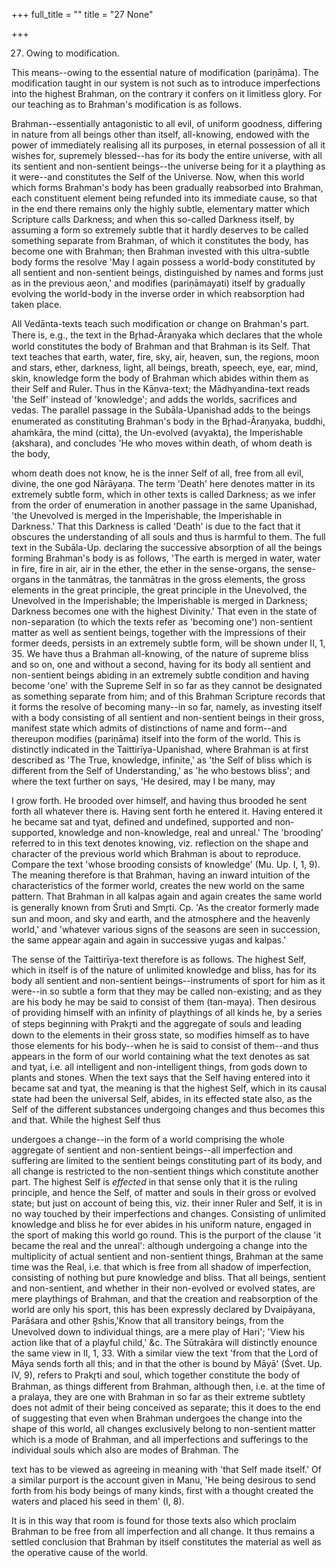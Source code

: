 +++
full_title = ""
title = "27 None"

+++


27. Owing to modification.

This means--owing to the essential nature of modification (pariṇāma). The modification taught in our system is not such as to introduce imperfections into the highest Brahman, on the contrary it confers on it limitless glory. For our teaching as to Brahman's modification is as follows.

 Brahman--essentially antagonistic to all evil, of uniform goodness, differing in nature from all beings other than itself, all-knowing, endowed with the power of immediately realising all its purposes, in eternal possession of all it wishes for, supremely blessed--has for its body the entire universe, with all its sentient and non-sentient beings--the universe being for it a plaything as it were--and constitutes the Self of the Universe. Now, when this world which forms Brahman's body has been gradually reabsorbed into Brahman, each constituent element being refunded into its immediate cause, so that in the end there remains only the highly subtle, elementary matter which Scripture calls Darkness; and when this so-called Darkness itself, by assuming a form so extremely subtle that it hardly deserves to be called something separate from Brahman, of which it constitutes the body, has become one with Brahman; then Brahman invested with this ultra-subtle body forms the resolve 'May I again possess a world-body constituted by all sentient and non-sentient beings, distinguished by names and forms just as in the previous aeon,' and modifies (pariṇāmayati) itself by gradually evolving the world-body in the inverse order in which reabsorption had taken place.

All Vedānta-texts teach such modification or change on Brahman's part. There is, e.g., the text in the Br̥had-Āraṇyaka which declares that the whole world constitutes the body of Brahman and that Brahman is its Self. That text teaches that earth, water, fire, sky, air, heaven, sun, the regions, moon and stars, ether, darkness, light, all beings, breath, speech, eye, ear, mind, skin, knowledge form the body of Brahman which abides within them as their Self and Ruler. Thus in the Kāṇva-text; the Mādhyandina-text reads 'the Self' instead of 'knowledge'; and adds the worlds, sacrifices and vedas. The parallel passage in the Subāla-Upanishad adds to the beings enumerated as constituting Brahman's body in the Br̥had-Āraṇyaka, buddhi, ahaṁkāra, the mind (citta), the Un-evolved (avyakta), the Imperishable (akshara), and concludes 'He who moves within death, of whom death is the body,

whom death does not know, he is the inner Self of all, free from all evil, divine, the one god Nārāyaṇa. The term 'Death' here denotes matter in its extremely subtle form, which in other texts is called Darkness; as we infer from the order of enumeration in another passage in the same Upanishad, 'the Unevolved is merged in the Imperishable, the Imperishable in Darkness.' That this Darkness is called 'Death' is due to the fact that it obscures the understanding of all souls and thus is harmful to them. The full text in the Subāla-Up. declaring the successive absorption of all the beings forming Brahman's body is as follows, 'The earth is merged in water, water in fire, fire in air, air in the ether, the ether in the sense-organs, the sense-organs in the tanmātras, the tanmātras in the gross elements, the gross elements in the great principle, the great principle in the Unevolved, the Unevolved in the Imperishable; the Imperishable is merged in Darkness; Darkness becomes one with the highest Divinity.' That even in the state of non-separation (to which the texts refer as 'becoming one') non-sentient matter as well as sentient beings, together with the impressions of their former deeds, persists in an extremely subtle form, will be shown under II, 1, 35. We have thus a Brahman all-knowing, of the nature of supreme bliss and so on, one and without a second, having for its body all sentient and non-sentient beings abiding in an extremely subtle condition and having become 'one' with the Supreme Self in so far as they cannot be designated as something separate from him; and of this Brahman Scripture records that it forms the resolve of becoming many--in so far, namely, as investing itself with a body consisting of all sentient and non-sentient beings in their gross, manifest state which admits of distinctions of name and form--and thereupon modifies (pariṇāma) itself into the form of the world. This is distinctly indicated in the Taittirīya-Upanishad, where Brahman is at first described as 'The True, knowledge, infinite,' as 'the Self of bliss which is different from the Self of Understanding,' as 'he who bestows bliss'; and where the text further on says, 'He desired, may I be many, may

 I grow forth. He brooded over himself, and having thus brooded he sent forth all whatever there is. Having sent forth he entered it. Having entered it he became sat and tyat, defined and undefined, supported and non-supported, knowledge and non-knowledge, real and unreal.' The 'brooding' referred to in this text denotes knowing, viz. reflection on the shape and character of the previous world which Brahman is about to reproduce. Compare the text 'whose brooding consists of knowledge' (Mu. Up. I, 1, 9). The meaning therefore is that Brahman, having an inward intuition of the characteristics of the former world, creates the new world on the same pattern. That Brahman in all kalpas again and again creates the same world is generally known from Śruti and Smr̥ti. Cp. 'As the creator formerly made sun and moon, and sky and earth, and the atmosphere and the heavenly world,' and 'whatever various signs of the seasons are seen in succession, the same appear again and again in successive yugas and kalpas.'

The sense of the Taittirīya-text therefore is as follows. The highest Self, which in itself is of the nature of unlimited knowledge and bliss, has for its body all sentient and non-sentient beings--instruments of sport for him as it were--in so subtle a form that they may be called non-existing; and as they are his body he may be said to consist of them (tan-maya). Then desirous of providing himself with an infinity of playthings of all kinds he, by a series of steps beginning with Prakr̥ti and the aggregate of souls and leading down to the elements in their gross state, so modifies himself as to have those elements for his body--when he is said to consist of them--and thus appears in the form of our world containing what the text denotes as sat and tyat, i.e. all intelligent and non-intelligent things, from gods down to plants and stones. When the text says that the Self having entered into it became sat and tyat, the meaning is that the highest Self, which in its causal state had been the universal Self, abides, in its effected state also, as the Self of the different substances undergoing changes and thus becomes this and that. While the highest Self thus

undergoes a change--in the form of a world comprising the whole aggregate of sentient and non-sentient beings--all imperfection and suffering are limited to the sentient beings constituting part of its body, and all change is restricted to the non-sentient things which constitute another part. The highest Self is _effected_ in that sense only that it is the ruling principle, and hence the Self, of matter and souls in their gross or evolved state; but just on account of being this, viz. their inner Ruler and Self, it is in no way touched by their imperfections and changes. Consisting of unlimited knowledge and bliss he for ever abides in his uniform nature, engaged in the sport of making this world go round. This is the purport of the clause 'it became the real and the unreal': although undergoing a change into the multiplicity of actual sentient and non-sentient things, Brahman at the same time was the Real, i.e. that which is free from all shadow of imperfection, consisting of nothing but pure knowledge and bliss. That all beings, sentient and non-sentient, and whether in their non-evolved or evolved states, are mere playthings of Brahman, and that the creation and reabsorption of the world are only his sport, this has been expressly declared by Dvaipāyana, Parāśara and other R̥shis,'Know that all transitory beings, from the Unevolved down to individual things, are a mere play of Hari'; 'View his action like that of a playful child,' &c. The Sūtrakāra will distinctly enounce the same view in II, 1, 33. With a similar view the text 'from that the Lord of Māya sends forth all this; and in that the other is bound by Māyā' (Śvet. Up. IV, 9), refers to Prakr̥ti and soul, which together constitute the body of Brahman, as things different from Brahman, although then, i.e. at the time of a pralaya, they are one with Brahman in so far as their extreme subtlety does not admit of their being conceived as separate; this it does to the end of suggesting that even when Brahman undergoes the change into the shape of this world, all changes exclusively belong to non-sentient matter which is a mode of Brahman, and all imperfections and sufferings to the individual souls which also are modes of Brahman. The

text has to be viewed as agreeing in meaning with 'that Self made itself.' Of a similar purport is the account given in Manu, 'He being desirous to send forth from his body beings of many kinds, first with a thought created the waters and placed his seed in them' (I, 8).

It is in this way that room is found for those texts also which proclaim Brahman to be free from all imperfection and all change. It thus remains a settled conclusion that Brahman by itself constitutes the material as well as the operative cause of the world.

